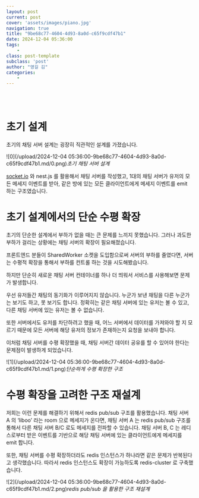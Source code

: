 ```yaml
---
layout: post
current: post
cover: 'assets/images/piano.jpg'
navigation: true
title: "9be68c77-4604-4d93-8a0d-c65f9cdf47b1"
date: 2024-12-04 05:36:00
tags:
    - 
class: post-template
subclass: 'post'
author: "영길 김"
categories:
    - 
---
```

<br><br>

# 초기 설계


초기의 채팅 서버 설계는 굉장히 직관적인 설계를 가졌습니다.


![0](/upload/2024-12-04 05:36:00-9be68c77-4604-4d93-8a0d-c65f9cdf47b1.md/0.png)_초기 채팅 서버 설계_



[socket.io](http://socket.io/) 와 nest.js 를 활용해서 채팅 서버를 작성했고, 1대의 채팅 서버가 유저의 모든 메세지 이벤트를 받아, 같은 방에 있는 모든 클라이언트에게 메세지 이벤트를 emit 하는 구조였습니다.


# 초기 설계에서의 단순 수평 확장


초기의 단순한 설계에서 부하가 없을 때는 큰 문제를 느끼지 못했습니다. 그러나 과도한 부하가 걸리는 상황에는 채팅 서버의 확장이 필요해졌습니다.



프론트엔드 분들이 SharedWorker 소켓을 도입함으로써 서버의 부하를 줄였다면, 서버는 수평적 확장을 통해서 부하를 컨트롤 하는 것을 시도해봤습니다.


하지만 단순히 새로운 채팅 서버 컨테이너를 하나 더 띄워서 서비스를 사용해보면 문제가 발생합니다.


우선 유저들간 채팅의 동기화가 이루어지지 않습니다. 누군가 보낸 채팅을 다른 누군가는 보기도 하고, 못 보기도 합니다.
정확히는 같은 채팅 서버에 있는 유저는 볼 수 있고, 다른 채팅 서버에 있는 유저는 볼 수 없습니다.


또한 서버에서도 유저를 차단하려고 했을 때, 어느 서버에서 데이터를 가져와야 할 지 모르기 때문에 모든 서버에 해당 유저의 정보가 존재하는지 요청을 보내야 합니다.


이처럼 채팅 서버를 수평 확장했을 때, 채팅 서버간 데이터 공유를 할 수 있어야 한다는 문제점이 발생하게 되었습니다.


![1](/upload/2024-12-04 05:36:00-9be68c77-4604-4d93-8a0d-c65f9cdf47b1.md/1.png)_단순하게 수평 확장한 구조_


# 수평 확장을 고려한 구조 재설계


저희는 이런 문제를 해결하기 위해서 redis pub/sub 구조를 활용했습니다.
채팅 서버 A 의 ‘liboo’ 라는 room 으로 메세지가 온다면, 채팅 서버 A 는 redis pub/sub 구조를 통해서 다른 채팅 서버 B/C 로도 메세지를 전파할 수 있습니다.
채팅 서버 B, C 는 레디스로부터 받은 이벤트를 기반으로 해당 채팅 서버에 있는 클라이언트에게 메세지를 emit 합니다.


또한, 채팅 서버를 수평 확장하더라도 redis 인스턴스가 하나라면 같은 문제가 반복된다고 생각했습니다.
따라서 redis 인스턴스도 확장이 가능하도록 redis-cluster 로 구축했습니다.


![2](/upload/2024-12-04 05:36:00-9be68c77-4604-4d93-8a0d-c65f9cdf47b1.md/2.png)_redis pub/sub 을 활용한 구조 재설계_

